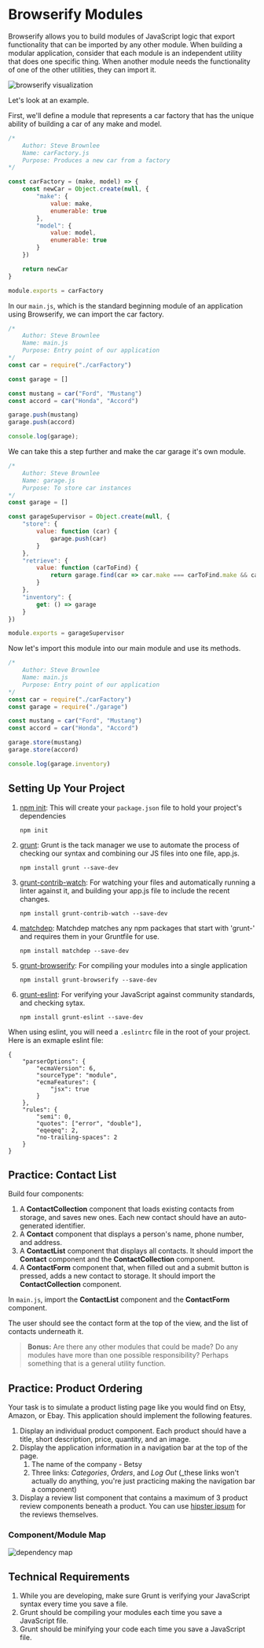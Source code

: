 # Browserify Modules

Browserify allows you to build modules of JavaScript logic that export functionality that can be imported by any other module. When building a modular application, consider that each module is an independent utility that does one specific thing. When another module needs the functionality of one of the other utilities, they can import it.

![browserify visualization](./images/browserify.png)

Let's look at an example.

First, we'll define a module that represents a car factory that has the unique ability of building a car of any make and model.


```js
/*
    Author: Steve Brownlee
    Name: carFactory.js
    Purpose: Produces a new car from a factory
*/

const carFactory = (make, model) => {
    const newCar = Object.create(null, {
        "make": {
            value: make,
            enumerable: true
        },
        "model": {
            value: model,
            enumerable: true
        }
    })

    return newCar
}

module.exports = carFactory
```

In our `main.js`, which is the standard beginning module of an application using Browserify, we can import the car factory.

```js
/*
    Author: Steve Brownlee
    Name: main.js
    Purpose: Entry point of our application
*/
const car = require("./carFactory")

const garage = []

const mustang = car("Ford", "Mustang")
const accord = car("Honda", "Accord")

garage.push(mustang)
garage.push(accord)

console.log(garage);
```

We can take this a step further and make the car garage it's own module.

```js
/*
    Author: Steve Brownlee
    Name: garage.js
    Purpose: To store car instances
*/
const garage = []

const garageSupervisor = Object.create(null, {
    "store": {
        value: function (car) {
            garage.push(car)
        }
    },
    "retrieve": {
        value: function (carToFind) {
            return garage.find(car => car.make === carToFind.make && car.model === carToFind.model)
        }
    },
    "inventory": {
        get: () => garage
    }
})

module.exports = garageSupervisor
```

Now let's import this module into our main module and use its methods.

```js
/*
    Author: Steve Brownlee
    Name: main.js
    Purpose: Entry point of our application
*/
const car = require("./carFactory")
const garage = require("./garage")

const mustang = car("Ford", "Mustang")
const accord = car("Honda", "Accord")

garage.store(mustang)
garage.store(accord)

console.log(garage.inventory)
```

## Setting Up Your Project

1. [npm init](https://docs.npmjs.com/cli/init): This will create your `package.json` file to hold your project's dependencies

    `npm init`

1. [grunt](https://www.npmjs.com/package/grunt): Grunt is the tack manager we use to automate the process of checking our syntax and combining our JS files into one file, app.js.

    `npm install grunt --save-dev`

1. [grunt-contrib-watch](https://www.npmjs.com/package/grunt-contrib-watch): For watching your files and automatically running a linter against it, and building your app.js file to include the recent changes.

    `npm install grunt-contrib-watch --save-dev`

1. [matchdep](https://www.npmjs.com/package/matchdep): Matchdep matches any npm packages that start with 'grunt-' and requires them in your Gruntfile for use.

    `npm install matchdep --save-dev`

1. [grunt-browserify](https://www.npmjs.com/package/grunt-browserify): For compiling your modules into a single application

    `npm install grunt-browserify --save-dev`

1. [grunt-eslint](https://github.com/sindresorhus/grunt-eslint): For verifying your JavaScript against community standards, and checking sytax.

    `npm install grunt-eslint --save-dev`

When using eslint, you will need a `.eslintrc` file in the root of your project. Here is an exmaple eslint file:
```
{
    "parserOptions": {
        "ecmaVersion": 6,
        "sourceType": "module",
        "ecmaFeatures": {
            "jsx": true
        }
    },
    "rules": {
        "semi": 0,
        "quotes": ["error", "double"],
        "eqeqeq": 2,
        "no-trailing-spaces": 2
    }
}
```


## Practice: Contact List

Build four components:

1. A **ContactCollection** component that loads existing contacts from storage, and saves new ones. Each new contact should have an auto-generated identifier.
1. A **Contact** component that displays a person's name, phone number, and address.
1. A **ContactList** component that displays all contacts. It should import the **Contact** component and the **ContactCollection** component.
1. A **ContactForm** component that, when filled out and a submit button is pressed, adds a new contact to storage. It should import the **ContactCollection** component.

In `main.js`, import the **ContactList** component and the **ContactForm** component.

The user should see the contact form at the top of the view, and the list of contacts underneath it.

> **Bonus:** Are there any other modules that could be made? Do any modules have more than one possible responsibility? Perhaps something that is a general utility function.

## Practice: Product Ordering

Your task is to simulate a product listing page like you would find on Etsy, Amazon, or Ebay. This application should implement the following features.

1. Display an individual product component. Each product should have a title, short description, price, quantity, and an image.
1. Display the application information in a navigation bar at the top of the page.
    1. The name of the company - Betsy
    1. Three links: *Categories*, *Orders*, and *Log Out* (_these links won't actually do anything, you're just practicing making the navigation bar a component)
1. Display a review list component that contains a maximum of 3 product review components beneath a product. You can use [hipster ipsum](https://hipsum.co/) for the reviews themselves.

### Component/Module Map

![dependency map](./images/product-exercise-dependecies.png)

## Technical Requirements

1. While you are developing, make sure Grunt is verifying your JavaScript syntax every time you save a file.
1. Grunt should be compiling your modules each time you save a JavaScript file.
1. Grunt should be minifying your code each time you save a JavaScript file.
